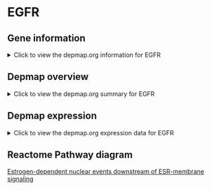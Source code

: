 <h1>EGFR</h1>

<h2>Gene information</h2>
<details>
  <summary>Click to view the depmap.org information for EGFR</summary>
  <iframe src="https://depmap.org/portal/gene/EGFR?tab=about" style="border:none;width:100%;height:800px"></iframe>
</details>

<h2>Depmap overview</h2>
<details>
  <summary>Click to view the depmap.org summary for EGFR</summary>
  <iframe src="https://depmap.org/portal/gene/EGFR?tab=overview" style="border:none;width:100%;height:800px"></iframe>
</details>

<h2>Depmap expression</h2>
<details>
  <summary>Click to view the depmap.org expression data for EGFR</summary>
  <iframe src="https://depmap.org/portal/gene/EGFR?tab=characterization" style="border:none;width:100%;height:800px"></iframe>
</details>



<h2>Reactome Pathway diagram</h2>
<a href="https://reactome.org/PathwayBrowser/#/R-HSA-9634638" target="_BLANK">Estrogen-dependent nuclear events downstream of ESR-membrane signaling</a>



